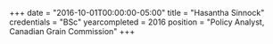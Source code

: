 +++
date = "2016-10-01T00:00:00-05:00"
title = "Hasantha Sinnock"
credentials = "BSc"
yearcompleted = 2016
position = "Policy Analyst, Canadian Grain Commission"
+++
